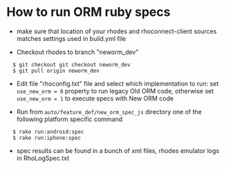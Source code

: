 How to run ORM ruby specs
===========

* make sure that location of your rhodes and rhoconnect-client sources matches settings used in build.yml file

* Checkout rhodes to branch "neworm_dev"

```
  $ git checkout git checkout neworm_dev
  $ git pull origin neworm_dev
```

* Edit file "rhoconfig.txt" file and select which implementation to run:
set `use_new_orm = 0` property to run legacy Old ORM code, 
otherwise set `use_new_orm = 1` to execute specs with New ORM code

* Run from `auto/feature_def/new_orm_spec_js` directory one of the following platform specific command

```
  $ rake run:android:spec
  $ rake run:iphone:spec
```

* spec results can be found in a bunch of xml files, rhodes emulator logs in RhoLogSpec.txt
